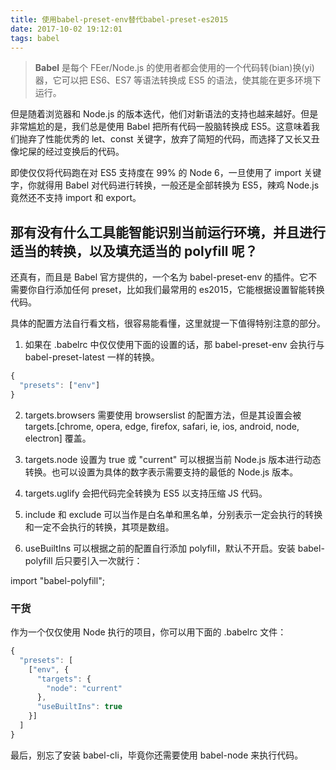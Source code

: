 ```yaml
---
title: 使用babel-preset-env替代babel-preset-es2015
date: 2017-10-02 19:12:01
tags: babel
---
```


> **Babel** 是每个 FEer/Node.js 的使用者都会使用的一个代码转(bian)换(yi)器，它可以把 ES6、ES7 等语法转换成 ES5 的语法，使其能在更多环境下运行。

但是随着浏览器和 Node.js 的版本迭代，他们对新语法的支持也越来越好。但是非常尴尬的是，我们总是使用 Babel 把所有代码一股脑转换成 ES5。这意味着我们抛弃了性能优秀的 let、const 关键字，放弃了简短的代码，而选择了又长又丑像坨屎的经过变换后的代码。

即使仅仅将代码跑在对 ES5 支持度在 99% 的 Node 6，一旦使用了 import 关键字，你就得用 Babel 对代码进行转换，一般还是全部转换为 ES5，辣鸡 Node.js 竟然还不支持 import 和 export。
## 那有没有什么工具能智能识别当前运行环境，并且进行适当的转换，以及填充适当的 **polyfill** 呢？
<!--more-->
还真有，而且是 Babel 官方提供的，一个名为 babel-preset-env 的插件。它不需要你自行添加任何 preset，比如我们最常用的 es2015，它能根据设置智能转换代码。

具体的配置方法自行看文档，很容易能看懂，这里就提一下值得特别注意的部分。

1. 如果在 .babelrc 中仅仅使用下面的设置的话，那 babel-preset-env 会执行与 babel-preset-latest 一样的转换。
```js
{
  "presets": ["env"]
}
```
2. targets.browsers 需要使用 browserslist 的配置方法，但是其设置会被 targets.[chrome, opera, edge, firefox, safari, ie, ios, android, node, electron] 覆盖。
3. targets.node 设置为 true 或 "current" 可以根据当前 Node.js 版本进行动态转换。也可以设置为具体的数字表示需要支持的最低的 Node.js 版本。
4. targets.uglify 会把代码完全转换为 ES5 以支持压缩 JS 代码。

 

5. include 和 exclude 可以当作是白名单和黑名单，分别表示一定会执行的转换和一定不会执行的转换，其项是数组。

 

6. useBuiltIns 可以根据之前的配置自行添加 polyfill，默认不开启。安装 babel-polyfill 后只要引入一次就行：

import "babel-polyfill";
 

### 干货

作为一个仅仅使用 Node 执行的项目，你可以用下面的 .babelrc 文件：
```js
{
  "presets": [
    ["env", {
      "targets": {
        "node": "current"
      },
      "useBuiltIns": true
    }]
  ]
}

```
最后，别忘了安装 babel-cli，毕竟你还需要使用 babel-node 来执行代码。



